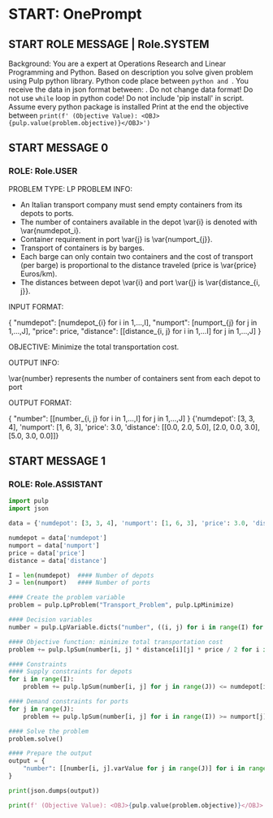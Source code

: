# START: OnePrompt 
## START ROLE MESSAGE | Role.SYSTEM 
Background: You are a expert at Operations Research and Linear Programming and Python. Based on description you solve given problem using Pulp python library. Python code place between ```python and ```. You receive the data in json format between: <DATA></DATA>. Do not change data format! Do not use `while` loop in python code! Do not include 'pip install' in script. Assume every python package is installed Print at the end the objective between <OBJ></OBJ> `print(f' (Objective Value): <OBJ>{pulp.value(problem.objective)}</OBJ>')`  
## START MESSAGE 0 
### ROLE: Role.USER
<DESCRIPTION>
PROBLEM TYPE: LP
PROBLEM INFO:

- An Italian transport company must send empty containers from its depots to ports. 
- The number of containers available in the depot \var{i} is denoted with \var{numdepot_i}. 
- Container requirement in port \var{j} is \var{numport_{j}}. 
- Transport of containers is by barges. 
- Each barge can only contain two containers and the cost of transport (per barge) is proportional to the distance traveled (price is \var{price} Euros/km).
- The distances between depot \var{i} and port \var{j} is \var{distance_{i, j}}.

INPUT FORMAT:

{
	"numdepot": [numdepot_{i} for i in 1,...,I],
	"numport": [numport_{j} for j in 1,...,J],
	"price": price,
	"distance": [[distance_{i, j} for i in 1,...I] for j in 1,...,J]
}


OBJECTIVE: Minimize the total transportation cost.

OUTPUT INFO:

\var{number} represents the number of containers sent from each depot to port

OUTPUT FORMAT:

{
	"number": [[number_{i, j} for i in 1,...,I] for j in 1,...,J]
}
</DESCRIPTION>
<DATA>
{'numdepot': [3, 3, 4], 'numport': [1, 6, 3], 'price': 3.0, 'distance': [[0.0, 2.0, 5.0], [2.0, 0.0, 3.0], [5.0, 3.0, 0.0]]}</DATA>


## START MESSAGE 1 
### ROLE: Role.ASSISTANT
```python
import pulp
import json

data = {'numdepot': [3, 3, 4], 'numport': [1, 6, 3], 'price': 3.0, 'distance': [[0.0, 2.0, 5.0], [2.0, 0.0, 3.0], [5.0, 3.0, 0.0]]}

numdepot = data['numdepot']
numport = data['numport']
price = data['price']
distance = data['distance']

I = len(numdepot)  #### Number of depots
J = len(numport)   #### Number of ports

#### Create the problem variable
problem = pulp.LpProblem("Transport_Problem", pulp.LpMinimize)

#### Decision variables
number = pulp.LpVariable.dicts("number", ((i, j) for i in range(I) for j in range(J)), lowBound=0, cat='Integer')

#### Objective function: minimize total transportation cost
problem += pulp.lpSum(number[i, j] * distance[i][j] * price / 2 for i in range(I) for j in range(J)), "Total_Cost"

#### Constraints
#### Supply constraints for depots
for i in range(I):
    problem += pulp.lpSum(number[i, j] for j in range(J)) <= numdepot[i], f"Depot_Supply_Constraint_{i}"

#### Demand constraints for ports
for j in range(J):
    problem += pulp.lpSum(number[i, j] for i in range(I)) >= numport[j], f"Port_Demand_Constraint_{j}"

#### Solve the problem
problem.solve()

#### Prepare the output
output = {
    "number": [[number[i, j].varValue for j in range(J)] for i in range(I)]
}

print(json.dumps(output))

print(f' (Objective Value): <OBJ>{pulp.value(problem.objective)}</OBJ>')
```

